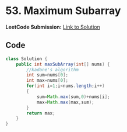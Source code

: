 # 53. Maximum Subarray

**LeetCode Submission:** [Link to Solution](https://leetcode.com/problems/maximum-subarray/submissions/1788197786)

## Code

```java
class Solution {
    public int maxSubArray(int[] nums) {
        //kadane's algorithm
        int sum=nums[0];
        int max=nums[0];
        for(int i=1;i<nums.length;i++)
        {
            sum=Math.max(sum,0)+nums[i];
            max=Math.max(max,sum);
        }
        return max;
    }
}